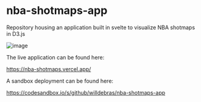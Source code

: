 # nba-shotmaps-app

Repository housing an application built in svelte to visualize NBA shotmaps in D3.js

![image](https://user-images.githubusercontent.com/37971596/150464926-fe8b5ca5-f834-410e-9227-0b36ee02aba3.png)

The live application can be found here:

https://nba-shotmaps.vercel.app/

A sandbox deployment can be found here:

https://codesandbox.io/s/github/willdebras/nba-shotmaps-app
